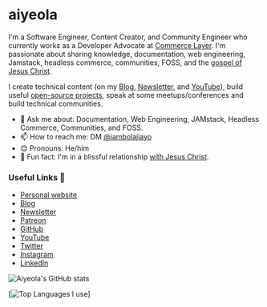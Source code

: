 # aiyeola

I'm a Software Engineer, Content Creator, and Community Engineer who currently works as a Developer Advocate at [Commerce Layer](https://commercelayer.io). I'm passionate about sharing knowledge, documentation, web engineering, Jamstack, headless commerce, communities, FOSS, and the [gospel of Jesus Christ](https://www.biblegateway.com/passage/?search=1+Corinthians+15%3A1-11&version=NKJV).

I create technical content (on my [Blog](https://bolajiayodeji.com/), [Newsletter](https://bawd.bolajiayodeji.com), and [YouTube](https://www.youtube.com/c/bolajiayodeji)), build useful [open-source projects](https://github.com/BolajiAyodeji), speak at some meetups/conferences and build technical communities.

- 💬 Ask me about: Documentation, Web Engineering, JAMstack, Headless Commerce, Communities, and FOSS.
- 📫 How to reach me: DM [@iambolajiayo](https://twitter.com/iambolajiayo)
- 😊 Pronouns: He/him
- 💙 Fun fact: I'm in a blissful relationship [with Jesus Christ](https://www.goodreads.com/book/show/1147548.Jonathan_Edwards_Knowing_Christ).

### Useful Links 🌻

- [Personal website](https://bolajiayodeji.com)
- [Blog](https://blog.bolajiayodeji.com)
- [Newsletter](https://bawd.bolajiayodeji.com)
- [Patreon](https://patreon.com/bolajiayodeji)
- [GitHub](https://github.com/BolajiAyodeji)
- [YouTube](https://www.youtube.com/c/bolajiayodeji)
- [Twitter](https://twitter.com/iambolajiayo)
- [Instagram](https://www.instagram.com/iambolajiay/)
- [LinkedIn](https://linkedin.com/in/iambolajiayo)

![Aiyeola's GitHub stats](https://github-readme-stats.vercel.app/api?username=aiyeola&show_icons=true&theme=dark&count_private=true)

[![Top Languages I use](https://github-readme-stats.vercel.app/api/top-langs/?username=aiyeola)]
